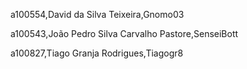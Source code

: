 a100554,David da Silva Teixeira,Gnomo03 

a100543,João Pedro Silva Carvalho Pastore,SenseiBott 

a100827,Tiago Granja Rodrigues,Tiagogr8 

